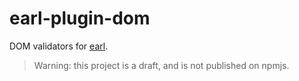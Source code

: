 # earl-plugin-dom

DOM validators for [earl](https://earljs.dev/).

> Warning: this project is a draft, and is not published on npmjs.
